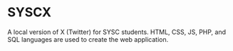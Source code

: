 # SYSCX
A local version of X (Twitter) for SYSC  students. HTML, CSS, JS, PHP, and SQL languages are used to create the web application. 

